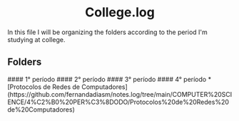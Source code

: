 <h1 align="center"> College.log  </h1>

In this file I will be organizing the folders according to the period I'm studying at college.

<h2> Folders </h2>
#### 1° período
#### 2° período
#### 3° período
#### 4° período
* [Protocolos de Redes de Computadores](https://github.com/fernandadiasm/notes.log/tree/main/COMPUTER%20SCIENCE/4%C2%B0%20PER%C3%8DODO/Protocolos%20de%20Redes%20de%20Computadores)